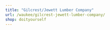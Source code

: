 ```yaml
---
title: "Gilcrest/Jewett Lumber Company"
url: /waukee/gilcrest-jewett-lumber-company/
shop: doityourself
---
```

